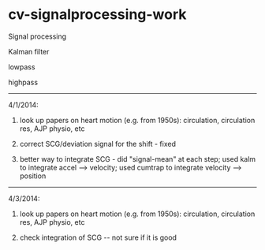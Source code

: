 cv-signalprocessing-work
============================
Signal processing

Kalman filter

lowpass

highpass


------------------------------
4/1/2014:

1. look up papers on heart motion (e.g. from 1950s): circulation, circulation res, AJP physio, etc

2. correct SCG/deviation signal for the shift - fixed

3. better way to integrate SCG - did "signal-mean" at each step; used kalm to integrate accel --> velocity; used cumtrap to integrate velocity --> position


------------------------------
4/3/2014:

1. look up papers on heart motion (e.g. from 1950s): circulation, circulation res, AJP physio, etc

2. check integration of SCG -- not sure if it is good